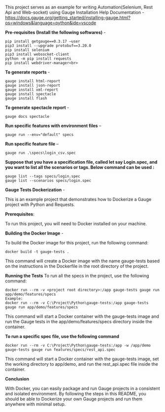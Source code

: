 This project serves as an example for writing Automation(Selenium, Rest Api and Web-socket) using Gauge
Installation Help Documentation - https://docs.gauge.org/getting_started/installing-gauge.html?os=windows&language=python&ide=vscode

**Pre-requisites (Install the following softwares)** -

	pip install getgauge==0.3.17 –user
	pip3 install --upgrade protobuf==3.20.0
	pip install selenium
	pip3 install websocket-client
	python -m pip install requests
	pip install webdriver-manager<br>
  
**To generate reports** - 

	gauge install html-report
	gauge install json-report
	gauge install xml-report
	gauge install spectacle
	gauge install flash

**To generate spectacle report** -

	gauge docs spectacle

**Run specific features with environment files** –  

	gauge run --env="default" specs
	
**Run specific feature file** – 

	gauge run .\specs\login_csv.spec


**Suppose that you have a specification file, called let say Login.spec, and you want to list all the scenarios or tags. Below command can be used :**

	gauge list --tags specs/login.spec
	gauge list --scenarios specs/login.spec

**Gauge Tests Dockerization** -

This is an example project that demonstrates how to Dockerize a Gauge project with Python and Requests.

**Prerequisites**:

To run this project, you will need to Docker installed on your machine.
	
**Building the Docker Image** -

To build the Docker image for this project, run the following command:

	docker build -t gauge-tests .
	
This command will create a Docker image with the name gauge-tests based on the instructions in the Dockerfile in the root directory of the project.

**Running the Tests**
To run all the specs in the project, use the following command:

	docker run --rm -v <project root directory>:/app gauge-tests gauge run app/demo/features/specs
	Example:
	docker run --rm -v C:\Project\Python\gauge-tests:/app gauge-tests gauge run app/demo/features/specs

This command will start a Docker container with the gauge-tests image and run the Gauge tests in the app/demo/features/specs directory inside the container.

**To run a specific spec file, use the following command**

	docker run --rm -v C:\Project\Python\gauge-tests:/app -w /app/demo gauge-tests gauge run features/specs/rest_api.spec
	
This command will start a Docker container with the gauge-tests image, set the working directory to app/demo, and run the rest_api.spec file inside the container.

**Conclusion**

With Docker, you can easily package and run Gauge projects in a consistent and isolated environment. By following the steps in this README, you should be able to Dockerize your own Gauge projects and run them anywhere with minimal setup.




